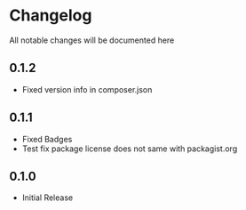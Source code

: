 # Changelog

All notable changes will be documented here

## 0.1.2
- Fixed version info in composer.json

## 0.1.1
- Fixed Badges
- Test fix package license does not same with packagist.org

## 0.1.0
- Initial Release
